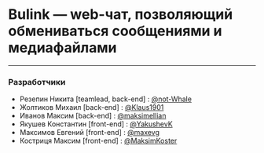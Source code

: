# Bulink — web-чат, позволяющий обмениваться сообщениями и медиафайлами
***
### Разработчики
* Резепин Никита [teamlead, back-end] : [@not-Whale](https://github.com/not-Whale)
* Жолтиков Михаил [back-end] : [@Klaus1901](https://github.com/Klaus1901)
* Иванов Максим [back-end] : [@maksimellian](https://github.com/maksimellian)
* Якушев Константин [front-end] : [@YakushevK](https://github.com/YakushevK)
* Максимов Евгений [front-end] : [@maxevg](https://github.com/maxevg)
* Костриця Максим [front-end] : [@MaksimKoster](https://github.com/MaksimKoster)
